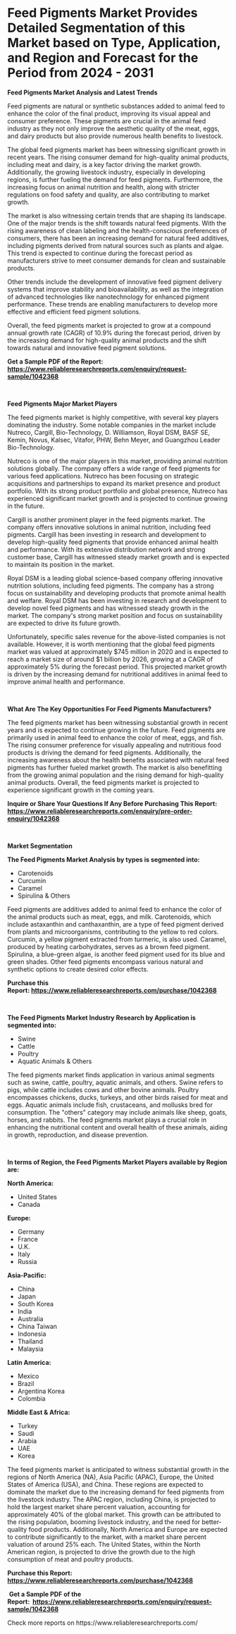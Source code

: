 <p><h1>Feed Pigments Market Provides Detailed Segmentation of this Market based on Type, Application, and Region and Forecast for the Period from 2024 - 2031</h1></p><p><strong>Feed Pigments Market Analysis and Latest Trends</strong></p>
<p><p>Feed pigments are natural or synthetic substances added to animal feed to enhance the color of the final product, improving its visual appeal and consumer preference. These pigments are crucial in the animal feed industry as they not only improve the aesthetic quality of the meat, eggs, and dairy products but also provide numerous health benefits to livestock.</p><p>The global feed pigments market has been witnessing significant growth in recent years. The rising consumer demand for high-quality animal products, including meat and dairy, is a key factor driving the market growth. Additionally, the growing livestock industry, especially in developing regions, is further fueling the demand for feed pigments. Furthermore, the increasing focus on animal nutrition and health, along with stricter regulations on food safety and quality, are also contributing to market growth.</p><p>The market is also witnessing certain trends that are shaping its landscape. One of the major trends is the shift towards natural feed pigments. With the rising awareness of clean labeling and the health-conscious preferences of consumers, there has been an increasing demand for natural feed additives, including pigments derived from natural sources such as plants and algae. This trend is expected to continue during the forecast period as manufacturers strive to meet consumer demands for clean and sustainable products.</p><p>Other trends include the development of innovative feed pigment delivery systems that improve stability and bioavailability, as well as the integration of advanced technologies like nanotechnology for enhanced pigment performance. These trends are enabling manufacturers to develop more effective and efficient feed pigment solutions.</p><p>Overall, the feed pigments market is projected to grow at a compound annual growth rate (CAGR) of 10.9% during the forecast period, driven by the increasing demand for high-quality animal products and the shift towards natural and innovative feed pigment solutions.</p></p>
<p><strong>Get a Sample PDF of the Report:&nbsp; <a href="https://www.reliableresearchreports.com/enquiry/request-sample/1042368">https://www.reliableresearchreports.com/enquiry/request-sample/1042368</a></strong></p>
<p>&nbsp;</p>
<p><strong>Feed Pigments Major Market Players</strong></p>
<p><p>The feed pigments market is highly competitive, with several key players dominating the industry. Some notable companies in the market include Nutreco, Cargill, Bio-Technology, D. Williamson, Royal DSM, BASF SE, Kemin, Novus, Kalsec, Vitafor, PHW, Behn Meyer, and Guangzhou Leader Bio-Technology.</p><p>Nutreco is one of the major players in this market, providing animal nutrition solutions globally. The company offers a wide range of feed pigments for various feed applications. Nutreco has been focusing on strategic acquisitions and partnerships to expand its market presence and product portfolio. With its strong product portfolio and global presence, Nutreco has experienced significant market growth and is projected to continue growing in the future.</p><p>Cargill is another prominent player in the feed pigments market. The company offers innovative solutions in animal nutrition, including feed pigments. Cargill has been investing in research and development to develop high-quality feed pigments that provide enhanced animal health and performance. With its extensive distribution network and strong customer base, Cargill has witnessed steady market growth and is expected to maintain its position in the market.</p><p>Royal DSM is a leading global science-based company offering innovative nutrition solutions, including feed pigments. The company has a strong focus on sustainability and developing products that promote animal health and welfare. Royal DSM has been investing in research and development to develop novel feed pigments and has witnessed steady growth in the market. The company's strong market position and focus on sustainability are expected to drive its future growth.</p><p>Unfortunately, specific sales revenue for the above-listed companies is not available. However, it is worth mentioning that the global feed pigments market was valued at approximately $745 million in 2020 and is expected to reach a market size of around $1 billion by 2026, growing at a CAGR of approximately 5% during the forecast period. This projected market growth is driven by the increasing demand for nutritional additives in animal feed to improve animal health and performance.</p></p>
<p>&nbsp;</p>
<p><strong>What Are The Key Opportunities For Feed Pigments Manufacturers?</strong></p>
<p><p>The feed pigments market has been witnessing substantial growth in recent years and is expected to continue growing in the future. Feed pigments are primarily used in animal feed to enhance the color of meat, eggs, and fish. The rising consumer preference for visually appealing and nutritious food products is driving the demand for feed pigments. Additionally, the increasing awareness about the health benefits associated with natural feed pigments has further fueled market growth. The market is also benefitting from the growing animal population and the rising demand for high-quality animal products. Overall, the feed pigments market is projected to experience significant growth in the coming years.</p></p>
<p><strong>Inquire or Share Your Questions If Any Before Purchasing This Report: <a href="https://www.reliableresearchreports.com/enquiry/pre-order-enquiry/1042368">https://www.reliableresearchreports.com/enquiry/pre-order-enquiry/1042368</a></strong></p>
<p>&nbsp;</p>
<p><strong>Market Segmentation</strong></p>
<p><strong>The Feed Pigments Market Analysis by types is segmented into:</strong></p>
<p><ul><li>Carotenoids</li><li>Curcumin</li><li>Caramel</li><li>Spirulina & Others</li></ul></p>
<p><p>Feed pigments are additives added to animal feed to enhance the color of the animal products such as meat, eggs, and milk. Carotenoids, which include astaxanthin and canthaxanthin, are a type of feed pigment derived from plants and microorganisms, contributing to the yellow to red colors. Curcumin, a yellow pigment extracted from turmeric, is also used. Caramel, produced by heating carbohydrates, serves as a brown feed pigment. Spirulina, a blue-green algae, is another feed pigment used for its blue and green shades. Other feed pigments encompass various natural and synthetic options to create desired color effects.</p></p>
<p><strong>Purchase this Report:&nbsp;<a href="https://www.reliableresearchreports.com/purchase/1042368">https://www.reliableresearchreports.com/purchase/1042368</a></strong></p>
<p>&nbsp;</p>
<p><strong>The Feed Pigments Market Industry Research by Application is segmented into:</strong></p>
<p><ul><li>Swine</li><li>Cattle</li><li>Poultry</li><li>Aquatic Animals & Others</li></ul></p>
<p><p>The feed pigments market finds application in various animal segments such as swine, cattle, poultry, aquatic animals, and others. Swine refers to pigs, while cattle includes cows and other bovine animals. Poultry encompasses chickens, ducks, turkeys, and other birds raised for meat and eggs. Aquatic animals include fish, crustaceans, and mollusks bred for consumption. The "others" category may include animals like sheep, goats, horses, and rabbits. The feed pigments market plays a crucial role in enhancing the nutritional content and overall health of these animals, aiding in growth, reproduction, and disease prevention.</p></p>
<p>&nbsp;</p>
<p><strong>In terms of Region, the Feed Pigments Market Players available by Region are:</strong></p>
<p>
    <p> <strong> North America: </strong>
        <ul>
            <li>United States</li>
            <li>Canada</li>
        </ul>
        </p> 
    <p> <strong> Europe: </strong>
        <ul>
            <li>Germany</li>
            <li>France</li>
            <li>U.K.</li>
            <li>Italy</li>
            <li>Russia</li>
        </ul>
        </p> 
    <p> <strong> Asia-Pacific: </strong>
        <ul>
            <li>China</li>
            <li>Japan</li>
            <li>South Korea</li>
            <li>India</li>
            <li>Australia</li>
            <li>China Taiwan</li>
            <li>Indonesia</li>
            <li>Thailand</li>
            <li>Malaysia</li>
        </ul>
        </p> 
    <p> <strong> Latin America: </strong>
        <ul>
            <li>Mexico</li>
            <li>Brazil</li>
            <li>Argentina Korea</li>
            <li>Colombia</li>
        </ul>
        </p> 
    <p> <strong> Middle East & Africa: </strong>
        <ul>
            <li>Turkey</li>
            <li>Saudi</li>
            <li>Arabia</li>
            <li>UAE</li>
            <li>Korea</li>
        </ul>
    </p>
    </p>
<p><p>The feed pigments market is anticipated to witness substantial growth in the regions of North America (NA), Asia Pacific (APAC), Europe, the United States of America (USA), and China. These regions are expected to dominate the market due to the increasing demand for feed pigments from the livestock industry. The APAC region, including China, is projected to hold the largest market share percent valuation, accounting for approximately 40% of the global market. This growth can be attributed to the rising population, booming livestock industry, and the need for better-quality food products. Additionally, North America and Europe are expected to contribute significantly to the market, with a market share percent valuation of around 25% each. The United States, within the North American region, is projected to drive the growth due to the high consumption of meat and poultry products.</p></p>
<p><strong>Purchase this Report: <a href="https://www.reliableresearchreports.com/purchase/1042368">https://www.reliableresearchreports.com/purchase/1042368</a></strong></p>
<p>&nbsp;<strong>Get a Sample PDF of the Report:&nbsp;&nbsp;<a href="https://www.reliableresearchreports.com/enquiry/request-sample/1042368">https://www.reliableresearchreports.com/enquiry/request-sample/1042368</a></strong></p>
<p><strong></strong></p>
<p>Check more reports on https://www.reliableresearchreports.com/</p>